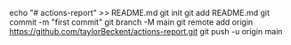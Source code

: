 echo "# actions-report" >> README.md
git init
git add README.md
git commit -m "first commit"
git branch -M main
git remote add origin https://github.com/taylorBeckent/actions-report.git
git push -u origin main

